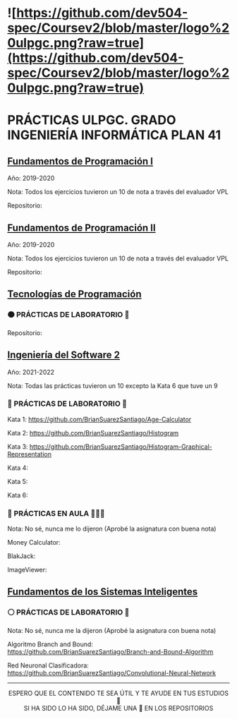 # ![https://github.com/dev504-spec/Coursev2/blob/master/logo%20ulpgc.png?raw=true](https://github.com/dev504-spec/Coursev2/blob/master/logo%20ulpgc.png?raw=true)
# PRÁCTICAS ULPGC. GRADO INGENIERÍA INFORMÁTICA PLAN 41

## <ins>Fundamentos de Programación I</ins>

Año: 2019-2020

Nota: Todos los ejercicios tuvieron un 10 de nota a través del evaluador VPL

Repositorio:


## <ins>Fundamentos de Programación II</ins>

Año: 2019-2020

Nota: Todos los ejercicios tuvieron un 10 de nota a través del evaluador VPL

Repositorio:


## <ins>Tecnologías de Programación</ins>

### 🟠 PRÁCTICAS DE LABORATORIO 🔬

Repositorio:


## <ins>Ingeniería del Software 2</ins>

Año: 2021-2022

Nota: Todas las prácticas tuvieron un 10 excepto la Kata 6 que tuve un 9

### 🔵 PRÁCTICAS DE LABORATORIO 🔬

Kata 1: <https://github.com/BrianSuarezSantiago/Age-Calculator>

Kata 2: <https://github.com/BrianSuarezSantiago/Histogram>

Kata 3: <https://github.com/BrianSuarezSantiago/Histogram-Graphical-Representation>

Kata 4:

Kata 5:

Kata 6:

### 🔴 PRÁCTICAS EN AULA 🧑🏻‍🏫

Nota: No sé, nunca me lo dijeron (Aprobé la asignatura con buena nota)

Money Calculator:

BlakJack:

ImageViewer:


## <ins>Fundamentos de los Sistemas Inteligentes</ins>

### ⚪ PRÁCTICAS DE LABORATORIO 🔬

Nota: No sé, nunca me la dijeron (Aprobé la asignatura con buena nota)

Algoritmo Branch and Bound: <https://github.com/BrianSuarezSantiago/Branch-and-Bound-Algorithm>

Red Neuronal Clasificadora: <https://github.com/BrianSuarezSantiago/Convolutional-Neural-Network>


<hr>
<p align="center">
ESPERO QUE EL CONTENIDO TE SEA ÚTIL Y TE AYUDE EN TUS ESTUDIOS 🤗
<br>
SI HA SIDO LO HA SIDO, DÉJAME UNA 🌟 EN LOS REPOSITORIOS
</p>
